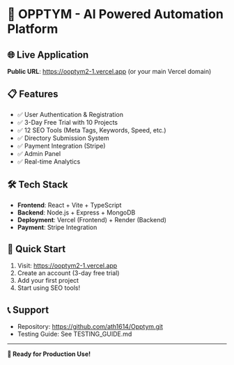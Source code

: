 # 🚀 OPPTYM - AI Powered Automation Platform

## 🌐 **Live Application**
**Public URL**: https://ooptym2-1.vercel.app (or your main Vercel domain)

## 📋 **Features**
- ✅ User Authentication & Registration
- ✅ 3-Day Free Trial with 10 Projects
- ✅ 12 SEO Tools (Meta Tags, Keywords, Speed, etc.)
- ✅ Directory Submission System
- ✅ Payment Integration (Stripe)
- ✅ Admin Panel
- ✅ Real-time Analytics

## 🛠 **Tech Stack**
- **Frontend**: React + Vite + TypeScript
- **Backend**: Node.js + Express + MongoDB
- **Deployment**: Vercel (Frontend) + Render (Backend)
- **Payment**: Stripe Integration

## 🚀 **Quick Start**
1. Visit: https://ooptym2-1.vercel.app
2. Create an account (3-day free trial)
3. Add your first project
4. Start using SEO tools!

## 📞 **Support**
- Repository: https://github.com/ath1614/Opptym.git
- Testing Guide: See TESTING_GUIDE.md

---
**🎉 Ready for Production Use!** 